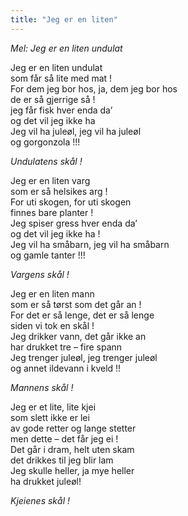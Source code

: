 ```yaml
---
title: "Jeg er en liten"
---
```


_Mel: Jeg er en liten undulat_  
 
Jeg er en liten undulat  
som får så lite med mat !  
For dem jeg bor hos, ja, dem jeg bor hos  
de er så gjerrige så !  
jeg får fisk hver enda da’  
og det vil jeg ikke ha  
Jeg vil ha juleøl, jeg vil ha juleøl  
og gorgonzola !!!  
 
*Undulatens skål !*  
 
Jeg er en liten varg  
som er så helsikes arg !  
For uti skogen, for uti skogen  
finnes bare planter !  
Jeg spiser gress hver enda da’  
og det vil jeg ikke ha !  
Jeg vil ha småbarn, jeg vil ha småbarn  
og gamle tanter !!!  
 
*Vargens skål !*  
 
Jeg er en liten mann  
som er så tørst som det går an !  
For det er så lenge, det er så lenge  
siden vi tok en skål !   
Jeg drikker vann, det går ikke an  
har drukket tre – fire spann  
Jeg trenger juleøl, jeg trenger juleøl  
og annet ildevann i kveld !!  
 
*Mannens skål !*  
 
Jeg er et lite, lite kjei  
som slett ikke er lei  
av gode retter og lange stetter  
men dette – det får jeg ei !  
Det går i dram, helt uten skam  
det drikkes til jeg blir lam  
Jeg skulle heller, ja mye heller  
ha drukket juleøl!  
 
*Kjeienes skål !*  